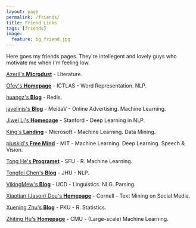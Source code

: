 ```yaml
---
layout: page
permalink: /friends/
title: Friend Links
tags: [friends]
image:
  feature: bg_friend.jpg
---
```



Here goes my friends pages. They're intellegent and lovely guys who motivate me when I'm feeling low.
      
      
[Azeril's **Microdust**](http://azeril.me/) - Literature.

[Ofey's **Homepage**](http://ofey.me/) - ICTLAS - Word Representation. NLP.

[huangz's **Blog**](http://blog.huangz.me/index.html) - Redis.

[javelinjs's **Blog**](http://yzhi.me/) - MeidaV - Online Advertising. Machine Learning. 

[Jiwei Li's **Homepage**](http://web.stanford.edu/~jiweil/) - Stanford - Deep Learning in NLP.

[King's **Landing**](http://kinslover.info/) - Microsoft - Machine Learning. Data Mining.

[pluskid's **Free Mind**](http://freemind.pluskid.org/) - MIT - Machine Learning. Deep Learning. Speech & Vision.

[Tong He's **Programet**](http://blog.programet.org/) - SFU - R. Machine Learning.

[Tongfei Chen's **Blog**](http://tongfei.me) - JHU - NLP.

[VikingMew's **Blog**](http://blog.vikingmew.me/) - UCD - Linguistics. NLG. Parsing.

[Xiaotian (Jason) Dou's **Homepage**](https://sites.google.com/site/douxiaotianjason/) - Cornell - Text Mining on Social Media. 

[Xuening Zhu's **Blog**](http://www.xueningzhu.com/) - PKU - R. Statistics.

[Zhiting Hu's **Homepage**](http://www.cs.cmu.edu/~zhitingh/) - CMU - (Large-scale) Machine Learning. 